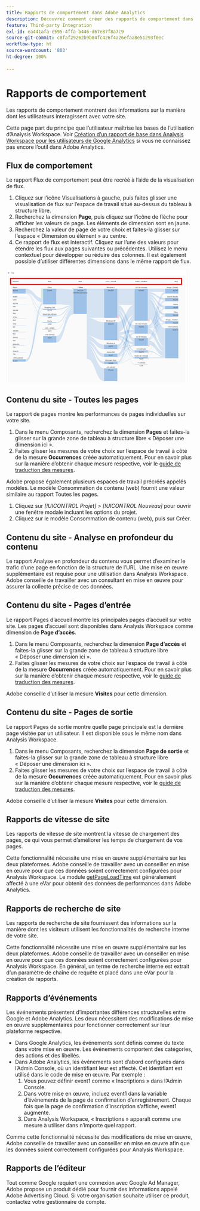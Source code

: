 ```yaml
---
title: Rapports de comportement dans Adobe Analytics
description: Découvrez comment créer des rapports de comportement dans Adobe Analytics
feature: Third-party Integration
exl-id: ea441afa-e595-4ffa-b446-d67e87f8a7c9
source-git-commit: c8faf29262b9b04fc426f4a26efaa8e51293f0ec
workflow-type: ht
source-wordcount: '803'
ht-degree: 100%

---
```


# Rapports de comportement

Les rapports de comportement montrent des informations sur la manière dont les utilisateurs interagissent avec votre site.

Cette page part du principe que l’utilisateur maîtrise les bases de l’utilisation d’Analysis Workspace. Voir [Création d’un rapport de base dans Analysis Workspace pour les utilisateurs de Google Analytics](create-report.md) si vous ne connaissez pas encore l’outil dans Adobe Analytics.

## Flux de comportement

Le rapport Flux de comportement peut être recréé à l’aide de la visualisation de flux.

1. Cliquez sur l’icône Visualisations à gauche, puis faites glisser une visualisation de flux sur l’espace de travail situé au-dessus du tableau à structure libre.
2. Recherchez la dimension **Page**, puis cliquez sur l’icône de flèche pour afficher les valeurs de page. Les éléments de dimension sont en jaune.
3. Recherchez la valeur de page de votre choix et faites-la glisser sur l’espace « Dimension ou élément » au centre.
4. Ce rapport de flux est interactif. Cliquez sur l’une des valeurs pour étendre les flux aux pages suivantes ou précédentes. Utilisez le menu contextuel pour développer ou réduire des colonnes. Il est également possible d’utiliser différentes dimensions dans le même rapport de flux.

![Rapport de flux](/help/technotes/ga-to-aa/assets/flow.png)

## Contenu du site - Toutes les pages

Le rapport de pages montre les performances de pages individuelles sur votre site.

1. Dans le menu Composants, recherchez la dimension **Pages** et faites-la glisser sur la grande zone de tableau à structure libre « Déposer une dimension ici ».
2. Faites glisser les mesures de votre choix sur l’espace de travail à côté de la mesure **Occurrences** créée automatiquement. Pour en savoir plus sur la manière d’obtenir chaque mesure respective, voir le [guide de traduction des mesures](common-metrics.md).

Adobe propose également plusieurs espaces de travail précréés appelés modèles. Le modèle Consommation de contenu (web) fournit une valeur similaire au rapport Toutes les pages.

1. Cliquez sur *[!UICONTROL Projet] > [!UICONTROL Nouveau]* pour ouvrir une fenêtre modale incluant les options du projet.
2. Cliquez sur le modèle Consommation de contenu (web), puis sur Créer.

## Contenu du site - Analyse en profondeur du contenu

Le rapport Analyse en profondeur du contenu vous permet d’examiner le trafic d’une page en fonction de la structure de l’URL. Une mise en œuvre supplémentaire est requise pour une utilisation dans Analysis Workspace. Adobe conseille de travailler avec un consultant en mise en œuvre pour assurer la collecte précise de ces données.

## Contenu du site - Pages d’entrée

Le rapport Pages d’accueil montre les principales pages d’accueil sur votre site. Les pages d’accueil sont disponibles dans Analysis Workspace comme dimension de **Page d’accès**.

1. Dans le menu Composants, recherchez la dimension **Page d’accès** et faites-la glisser sur la grande zone de tableau à structure libre « Déposer une dimension ici ».
2. Faites glisser les mesures de votre choix sur l’espace de travail à côté de la mesure **Occurrences** créée automatiquement. Pour en savoir plus sur la manière d’obtenir chaque mesure respective, voir le [guide de traduction des mesures](common-metrics.md).

Adobe conseille d’utiliser la mesure **Visites** pour cette dimension.

## Contenu du site - Pages de sortie

Le rapport Pages de sortie montre quelle page principale est la dernière page visitée par un utilisateur. Il est disponible sous le même nom dans Analysis Workspace.

1. Dans le menu Composants, recherchez la dimension **Page de sortie** et faites-la glisser sur la grande zone de tableau à structure libre « Déposer une dimension ici ».
2. Faites glisser les mesures de votre choix sur l’espace de travail à côté de la mesure **Occurrences** créée automatiquement. Pour en savoir plus sur la manière d’obtenir chaque mesure respective, voir le [guide de traduction des mesures](common-metrics.md).

Adobe conseille d’utiliser la mesure **Visites** pour cette dimension.

## Rapports de vitesse de site

Les rapports de vitesse de site montrent la vitesse de chargement des pages, ce qui vous permet d’améliorer les temps de chargement de vos pages.

Cette fonctionnalité nécessite une mise en œuvre supplémentaire sur les deux plateformes. Adobe conseille de travailler avec un conseiller en mise en œuvre pour que ces données soient correctement configurées pour Analysis Workspace. Le module [getPageLoadTime](/help/implement/vars/plugins/getpageloadtime.md) est généralement affecté à une eVar pour obtenir des données de performances dans Adobe Analytics.

## Rapports de recherche de site

Les rapports de recherche de site fournissent des informations sur la manière dont les visiteurs utilisent les fonctionnalités de recherche interne de votre site.

Cette fonctionnalité nécessite une mise en œuvre supplémentaire sur les deux plateformes. Adobe conseille de travailler avec un conseiller en mise en œuvre pour que ces données soient correctement configurées pour Analysis Workspace. En général, un terme de recherche interne est extrait d’un paramètre de chaîne de requête et placé dans une eVar pour la création de rapports.

## Rapports d’événements

Les événements présentent d’importantes différences structurelles entre Google et Adobe Analytics. Les deux nécessitent des modifications de mise en œuvre supplémentaires pour fonctionner correctement sur leur plateforme respective.

* Dans Google Analytics, les événements sont définis comme du texte dans votre mise en œuvre. Les événements comportent des catégories, des actions et des libellés.
* Dans Adobe Analytics, les événements sont d’abord configurés dans l’Admin Console, où un identifiant leur est affecté. Cet identifiant est utilisé dans le code de mise en œuvre. Par exemple :
   1. Vous pouvez définir event1 comme « Inscriptions » dans l’Admin Console.
   2. Dans votre mise en œuvre, incluez event1 dans la variable d’événements de la page de confirmation d’enregistrement. Chaque fois que la page de confirmation d’inscription s’affiche, event1 augmente.
   3. Dans Analysis Workspace, « Inscriptions » apparaît comme une mesure à utiliser dans n’importe quel rapport.

Comme cette fonctionnalité nécessite des modifications de mise en œuvre, Adobe conseille de travailler avec un conseiller en mise en œuvre afin que les données soient correctement configurées pour Analysis Workspace.

## Rapports de l’éditeur

Tout comme Google requiert une connexion avec Google Ad Manager, Adobe propose un produit dédié pour fournir des informations appelé Adobe Advertising Cloud. Si votre organisation souhaite utiliser ce produit, contactez votre gestionnaire de compte.
